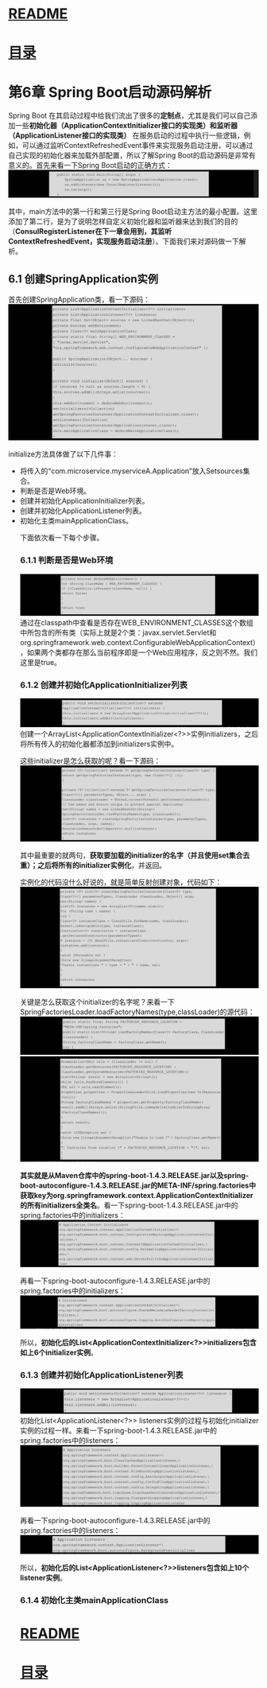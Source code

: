 
# [README](../README.md "回到 README")
# [目录](本书的组织结构.md "回到 目录")

# 第6章 Spring Boot启动源码解析

Spring Boot 在其启动过程中给我们流出了很多的**定制点**，尤其是我们可以自己添加一些**初始化器（ApplicationContextInitializer接口的实现类）和监听器（ApplicationListener接口的实现类）** 在服务启动的过程中执行一些逻辑，例如，可以通过监听ContextRefreshedEvent事件来实现服务启动注册，可以通过自己实现的初始化器来加载外部配置，所以了解Spring Boot的启动源码是非常有意义的。首先来看一下Spring Boot启动的正确方式：
![](images/6.1.png)

其中，main方法中的第一行和第三行是Spring Boot启动主方法的最小配置。这里添加了第二行，是为了说明怎样自定义初始化器和监听器来达到我们的目的（**ConsulRegisterListener在下一章会用到，其监听ContextRefreshedEvent，实现服务启动注册**）。下面我们来对源码做一下解析。


## 6.1 创建SpringApplication实例 

首先创建SpringApplication类，看一下源码：
![](images/6.1.1.png)

initialize方法具体做了以下几件事：
* 将传入的“com.microservice.myserviceA.Application”放入Set<Object>sources集合。
* 判断是否是Web环境。
* 创建并初始化ApplicationInitializer列表。
* 创建并初始化ApplicationListener列表。
* 初始化主类mainApplicationClass。

下面依次看一下每个步骤。


### 6.1.1 判断是否是Web环境

![](images/6.1.1.1.png)
通过在classpath中查看是否存在WEB_ENVIRONMENT_CLASSES这个数组中所包含的所有类（实际上就是2个类：javax.servlet.Servlet和org.springframework.web.context.ConfigurableWebApplicationContext），如果两个类都存在那么当前程序即是一个Web应用程序，反之则不然。我们这里是true。


### 6.1.2 创建并初始化ApplicationInitializer列表

![](images/6.1.2.1.png)
    创建一个ArrayList<ApplicationContextInitializer<?>>实例initializers，之后将所有传入的初始化器都添加到initializers实例中。

这些initializer是怎么获取的呢？看一下源码：
![](images/6.1.2.2.png)

其中最重要的就两句，**获取要加载的initializer的名字（并且使用set集合去重）；之后将所有的initializer实例化**，并返回。

实例化的代码没什么好说的，就是简单反射创建对象，代码如下：
![](images/6.1.2.3.png)

关键是怎么获取这个initializer的名字呢？来看一下SpringFactoriesLoader.loadFactoryNames(type,classLoader)的源代码：
![](images/6.1.2.4.png)
![](images/6.1.2.5.png)

**其实就是从Maven仓库中的spring-boot-1.4.3.RELEASE.jar以及spring-boot-autoconfigure-1.4.3.RELEASE.jar的META-INF/spring.factories中获取key为org.springframework.context.ApplicationContextInitializer的所有initializers全类名**。看一下spring-boot-1.4.3.RELEASE.jar中的spring.factories中的initializers：
![](images/6.1.2.6.png)

再看一下spring-boot-autoconfigure-1.4.3.RELEASE.jar中的spring.factories中的initializers：
![](images/6.1.2.7.png)

所以，**初始化后的List<ApplicationContextInitializer<?>>initializers包含如上6个initializer实例**。


### 6.1.3 创建并初始化ApplicationListener列表


![](images/6.1.2.8.png)
初始化List<ApplicationListener<?>> listeners实例的过程与初始化initializer实例的过程一样。来看一下spring-boot-1.4.3.RELEASE.jar中的spring.factories中的listeners：
![](images/6.1.2.9.png)

再看一下spring-boot-autoconfigure-1.4.3.RELEASE.jar中的spring.factories中的listeners：
![](images/6.1.2.10.png)

所以，**初始化后的List<ApplicationListener<?>>listeners包含如上10个listener实例**。


### 6.1.4 初始化主类mainApplicationClass






















# [README](../README.md "回到 README")
# [目录](本书的组织结构.md "回到 目录")